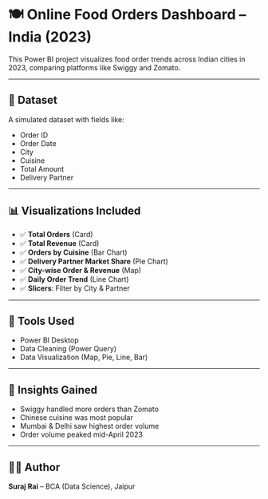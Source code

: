 # 🍽️ Online Food Orders Dashboard – India (2023)

This Power BI project visualizes food order trends across Indian cities in 2023, comparing platforms like Swiggy and Zomato.

---

## 📁 Dataset
A simulated dataset with fields like:
- Order ID
- Order Date
- City
- Cuisine
- Total Amount
- Delivery Partner

---

## 📊 Visualizations Included
- ✅ **Total Orders** (Card)
- ✅ **Total Revenue** (Card)
- ✅ **Orders by Cuisine** (Bar Chart)
- ✅ **Delivery Partner Market Share** (Pie Chart)
- ✅ **City-wise Order & Revenue** (Map)
- ✅ **Daily Order Trend** (Line Chart)
- ✅ **Slicers**: Filter by City & Partner

---

## 🧠 Tools Used
- Power BI Desktop
- Data Cleaning (Power Query)
- Data Visualization (Map, Pie, Line, Bar)

---

## 📌 Insights Gained
- Swiggy handled more orders than Zomato
- Chinese cuisine was most popular
- Mumbai & Delhi saw highest order volume
- Order volume peaked mid-April 2023

---

## 🧑‍💻 Author
**Suraj Rai** – BCA (Data Science), Jaipur  


